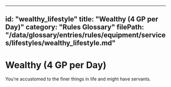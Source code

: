 
---
id: "wealthy_lifestyle"
title: "Wealthy (4 GP per Day)"
category: "Rules Glossary"
filePath: "/data/glossary/entries/rules/equipment/services/lifestyles/wealthy_lifestyle.md"
---
# Wealthy (4 GP per Day)
You’re accustomed to the finer things in life and might have servants.
